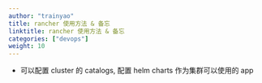 ```yaml
---
author: "trainyao"
title: rancher 使用方法 & 备忘
linktitle: rancher 使用方法 & 备忘
categories: ["devops"]
weight: 10
---
```


- 可以配置 cluster 的 catalogs, 配置 helm charts 作为集群可以使用的 app
